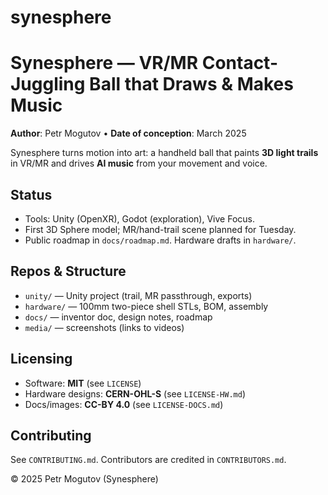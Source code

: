 # synesphere
# Synesphere — VR/MR Contact-Juggling Ball that Draws & Makes Music

**Author**: Petr Mogutov • **Date of conception**: March 2025

Synesphere turns motion into art: a handheld ball that paints **3D light trails** in VR/MR and drives **AI music** from your movement and voice.

## Status
- Tools: Unity (OpenXR), Godot (exploration), Vive Focus.
- First 3D Sphere model; MR/hand-trail scene planned for Tuesday.
- Public roadmap in `docs/roadmap.md`. Hardware drafts in `hardware/`.

## Repos & Structure
- `unity/` — Unity project (trail, MR passthrough, exports)
- `hardware/` — 100mm two-piece shell STLs, BOM, assembly
- `docs/` — inventor doc, design notes, roadmap
- `media/` — screenshots (links to videos)

## Licensing
- Software: **MIT** (see `LICENSE`)
- Hardware designs: **CERN-OHL-S** (see `LICENSE-HW.md`)
- Docs/images: **CC-BY 4.0** (see `LICENSE-DOCS.md`)

## Contributing
See `CONTRIBUTING.md`. Contributors are credited in `CONTRIBUTORS.md`.

© 2025 Petr Mogutov (Synesphere)
